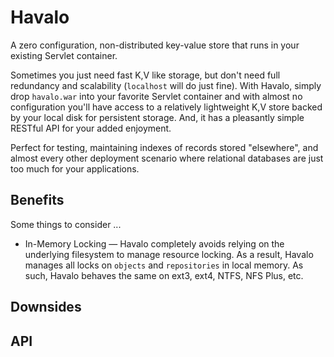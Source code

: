 # Havalo

A zero configuration, non-distributed key-value store that runs in your existing Servlet container.

Sometimes you just need fast K,V like storage, but don't need full redundancy and scalability (`localhost` will do just fine).  With Havalo, simply drop `havalo.war` into your favorite Servlet container and with almost no configuration you'll have access to a relatively lightweight K,V store backed by your local disk for persistent storage.  And, it has a pleasantly simple RESTful API for your added enjoyment.

Perfect for testing, maintaining indexes of records stored "elsewhere", and almost every other deployment scenario where relational databases are just too much for your applications.

## Benefits

Some things to consider ...

* In-Memory Locking &mdash; Havalo completely avoids relying on the underlying filesystem to manage resource locking.  As a result, Havalo manages all locks on `objects` and `repositories` in local memory.  As such, Havalo behaves the same on ext3, ext4, NTFS, NFS Plus, etc.

## Downsides

## API

